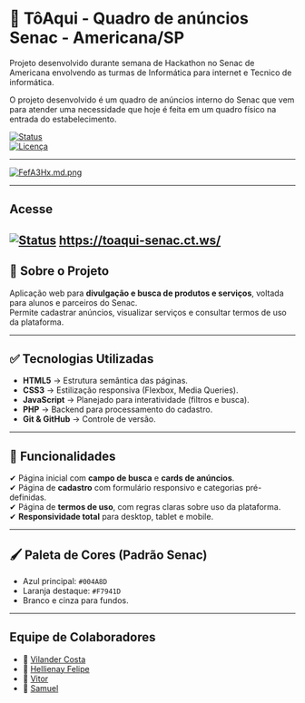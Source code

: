 

# 📌 TôAqui - Quadro de anúncios Senac -  Americana/SP

Projeto desenvolvido durante semana de Hackathon no Senac de Americana envolvendo as turmas de Informática para internet e Tecnico de informática.

O projeto desenvolvido é um quadro de anúncios interno do Senac que vem para atender uma necessidade que hoje é feita em um quadro físico na entrada do estabelecimento.


[![Status](https://img.shields.io/badge/status-em%20desenvolvimento-yellow)]()  
[![Licença](https://img.shields.io/badge/licença-MIT-green)]()  


---


[![FefA3Hx.md.png](https://iili.io/FefA3Hx.md.png)](https://freeimage.host/i/FefA3Hx)

---
## Acesse
[![Status](https://img.icons8.com/?size=100&id=YThajsbx8Pbf&format=png&color=000000)](https://toaqui-senac.ct.ws/)  https://toaqui-senac.ct.ws/
---

## 📖 Sobre o Projeto
Aplicação web para **divulgação e busca de produtos e serviços**, voltada para alunos e parceiros do Senac.  
Permite cadastrar anúncios, visualizar serviços e consultar termos de uso da plataforma.

---

## ✅ **Tecnologias Utilizadas**
- **HTML5** → Estrutura semântica das páginas.
- **CSS3** → Estilização responsiva (Flexbox, Media Queries).
- **JavaScript** → Planejado para interatividade (filtros e busca).
- **PHP** → Backend para processamento do cadastro.
- **Git & GitHub** → Controle de versão.

---

## 🎯 **Funcionalidades**
✔ Página inicial com **campo de busca** e **cards de anúncios**.  
✔ Página de **cadastro** com formulário responsivo e categorias pré-definidas.  
✔ Página de **termos de uso**, com regras claras sobre uso da plataforma.  
✔ **Responsividade total** para desktop, tablet e mobile.  

---

## 🖌 **Paleta de Cores (Padrão Senac)**
- Azul principal: `#004A8D`
- Laranja destaque: `#F7941D`
- Branco e cinza para fundos.

---

## Equipe de Colaboradores

- 👤 [Vilander Costa](https://github.com/vilander)
- 👤 [Hellienay Felipe](https://github.com/hellienayfelipe)
- 👤 [Vitor](https://github.com/vitor521)
- 👤 [Samuel](https://github.com/samuelbelmonte06)
